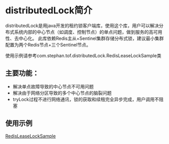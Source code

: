 # distributedLock简介

distributedLock是用java开发的租约锁客户端库，使用这个库，用户可以解决分布式系统内部的中心节点（如调度、控制节点）的单点问题，做到服务的高可用性、去中心化。
此库依赖Redis主从+Sentinel集群存储分布式锁，建议最小集群配置为两个Redis节点+三个Sentinel节点。

使用示例请参考com.stephan.tof.distributedLock.RedisLeaseLockSample类

## 主要功能：
- 解决单点故障导致的中心节点不可用问题
- 解决由于网络分区导致的多个中心节点的脑裂问题
- tryLock过程不进行网络通讯，锁的获取和续租完全异步完成，用户调用不阻塞

## 使用示例
[RedisLeaseLockSample](./src/main/java/com/stephan/tof/distributedLock/RedisLeaseLockSample.java)
